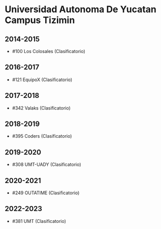 # Universidad Autonoma De Yucatan Campus Tizimin

## 2014-2015

- #100 Los Colosales (Clasificatorio)

## 2016-2017

- #121 EquipoX (Clasificatorio)

## 2017-2018

- #342 Valaks (Clasificatorio)

## 2018-2019

- #395 Coders (Clasificatorio)

## 2019-2020

- #308 UMT-UADY (Clasificatorio)

## 2020-2021

- #249 OUTATIME (Clasificatorio)

## 2022-2023

- #381 UMT (Clasificatorio)



